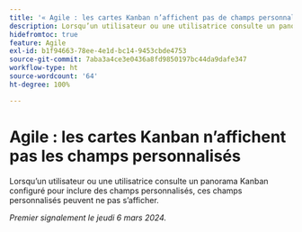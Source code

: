 ```yaml
---
title: '« Agile : les cartes Kanban n’affichent pas de champs personnalisés »'
description: Lorsqu’un utilisateur ou une utilisatrice consulte un panorama Kanban configuré pour inclure des champs personnalisés, ces champs personnalisés peuvent ne pas s’afficher.
hidefromtoc: true
feature: Agile
exl-id: b1f94663-78ee-4e1d-bc14-9453cbde4753
source-git-commit: 7aba3a4ce3e0436a8fd9850197bc44da9dafe347
workflow-type: ht
source-wordcount: '64'
ht-degree: 100%

---
```


# Agile : les cartes Kanban n’affichent pas les champs personnalisés

Lorsqu’un utilisateur ou une utilisatrice consulte un panorama Kanban configuré pour inclure des champs personnalisés, ces champs personnalisés peuvent ne pas s’afficher.

_Premier signalement le jeudi 6 mars 2024._
